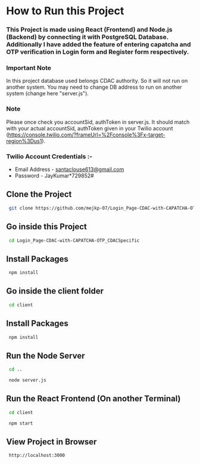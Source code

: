 
# How to Run this Project






### This Project is made using React (Frontend) and Node.js (Backend) by connecting it with PostgreSQL Database. Additionally I have added the feature of entering capatcha and OTP verification in Login form and Register form respectively. 

### Important Note

In this project database used belongs CDAC authority. So it will not run on another system. You may need to change DB address to run on another system (change here "server.js"). 

### Note

Please once check you accountSid, authToken in server.js. It should match with your actual accountSid, authToken given in your Twilio account (https://console.twilio.com/?frameUrl=%2Fconsole%3Fx-target-region%3Dus1). 

### Twilio Account Credentials :-
- Email Address - santaclouse613@gmail.com
- Password - JayKumar*729852#

## Clone the Project
```bash
 git clone https://github.com/mejkp-07/Login_Page-CDAC-with-CAPATCHA-OTP_CDACSpecific.git
```
## Go inside this Project

```bash
 cd Login_Page-CDAC-with-CAPATCHA-OTP_CDACSpecific
 ```
 ## Install Packages

```bash
 npm install
 ```
 ## Go inside the client folder

```bash
 cd client
 ```
 ## Install Packages

```bash
 npm install
 ```

 ## Run the Node Server
```bash
 cd ..
 ```
```bash
 node server.js
 ```
 ## Run the React Frontend (On another Terminal)
```bash
 cd client
 ```
```bash
 npm start
 ```
 ## View Project in Browser
```bash
 http://localhost:3000
 ```


